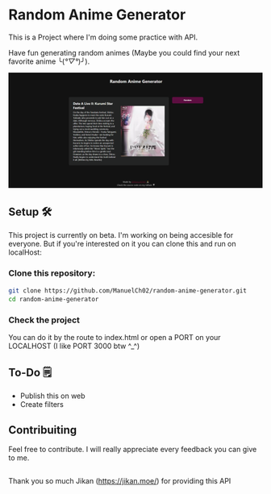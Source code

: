 # Random Anime Generator
This is a Project where I'm doing some practice with API.

Have fun generating random animes (Maybe you could find your next favorite anime ╰(*°▽°*)╯).

![App Screenshot](./src/assets/images/app-screenshot.png)

## Setup 🛠️
This project is currently on beta. I'm working on being accesible for everyone. But if you're interested on it you can clone this and run on localHost:

### Clone this repository:
```bash
git clone https://github.com/ManuelCh02/random-anime-generator.git
cd random-anime-generator
```

### Check the project
You can do it by the route to index.html or open a PORT on your LOCALHOST (I like PORT 3000 btw ^_^)

## To-Do 🗒️
* Publish this on web
* Create filters

## Contribuiting
Feel free to contribute. I will really appreciate every feedback you can give to me.

##
Thank you so much Jikan (https://jikan.moe/) for providing this API
